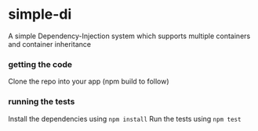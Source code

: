 # simple-di
A simple Dependency-Injection system which supports multiple containers and container inheritance

### getting the code
Clone the repo into your app (npm build to follow)

### running the tests
Install the dependencies using `npm install`
Run the tests using `npm test`
